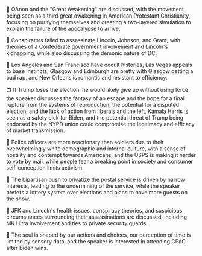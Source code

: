 📰 QAnon and the "Great Awakening" are discussed, with the movement being seen as a third great awakening in American Protestant Christianity, focusing on purifying themselves and creating a two-layered simulation to explain the failure of the apocalypse to arrive.

📰 Conspirators failed to assassinate Lincoln, Johnson, and Grant, with theories of a Confederate government involvement and Lincoln's kidnapping, while also discussing the demonic nature of DC.

📝 Los Angeles and San Francisco have occult histories, Las Vegas appeals to base instincts, Glasgow and Edinburgh are pretty with Glasgow getting a bad rap, and New Orleans is romantic and resistant to efficiency.

📺 If Trump loses the election, he would likely give up without using force, the speaker discusses the fantasy of an escape and the hope for a final rupture from the systems of reproduction, the potential for a disputed election, and the lack of action from liberals and the left, Kamala Harris is seen as a safety pick for Biden, and the potential threat of Trump being endorsed by the NYPD union could compromise the legitimacy and efficacy of market transmission.

👮 Police officers are more reactionary than soldiers due to their overwhelmingly white demographic and internal culture, with a sense of hostility and contempt towards Americans, and the USPS is making it harder to vote by mail, while people fear a breaking point in society and consumer self-conception limits activism.

📮 The bipartisan push to privatize the postal service is driven by narrow interests, leading to the undermining of the service, while the speaker prefers a lottery system over elections and plans to have more guests on the show.

📰 JFK and Lincoln's health issues, conspiracy theories, and suspicious circumstances surrounding their assassinations are discussed, including MK Ultra involvement and ties to private security guards.

📝 The soul is shaped by our actions and choices, our perception of time is limited by sensory data, and the speaker is interested in attending CPAC after Biden wins.

